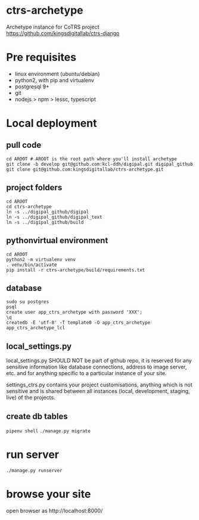 # ctrs-archetype
Archetype instance for CoTRS project
https://github.com/kingsdigitallab/ctrs-django

# Pre requisites

* linux environment (ubuntu/debian)
* python2, with pip and virtualenv
* postgresql 9+
* git
* nodejs > npm > lessc, typescript

# Local deployment

## pull code

```
cd AROOT # AROOT is the root path where you'll install archetype
git clone -b develop git@github.com:kcl-ddh/digipal.git digipal_github
git clone git@github.com:kingsdigitallab/ctrs-archetype.git
```

## project folders

```
cd AROOT
cd ctrs-archetype
ln -s ../digipal_github/digipal
ln -s ../digipal_github/digipal_text
ln -s ../digipal_github/build
```

## pythonvirtual environment
```
cd AROOT
python2 -m virtualenv venv
. venv/bin/activate
pip install -r ctrs-archetype/build/requirements.txt
```

## database
```
sudo su postgres
psql
create user app_ctrs_archetype with password 'XXX';
\q
createdb -E 'utf-8' -T template0 -O app_ctrs_archetype app_ctrs_archetype_lcl
```

## local_settings.py

local_settings.py SHOULD NOT be part of github repo, it is reserved for any sensitive information like database connections, address to image server, etc. and for anything specific to a particular instance of your site.

settings_ctrs.py contains your project customisations, anything which is not sensitive and is shared between all instances (local, development, staging, live) of the projects.

## create db tables
`pipenv shell`
`./manage.py migrate`

# run server
`./manage.py runserver`

# browse your site

open browser as http://localhost:8000/
